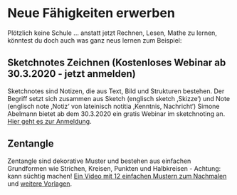 # Neue Fähigkeiten erwerben

Plötzlich keine Schule ... anstatt jetzt Rechnen, Lesen, Mathe zu lernen, könntest du doch auch was ganz neus lernen zum Beispiel:

## Sketchnotes Zeichnen (Kostenloses Webinar ab 30.3.2020 - jetzt anmelden)

Sketchnotes sind Notizen, die aus Text, Bild und Strukturen bestehen. Der Begriff setzt sich zusammen aus Sketch (englisch sketch ‚Skizze‘) und Note (englisch note ‚Notiz‘ von lateinisch notitia ‚Kenntnis, Nachricht‘)
Simone Abelmann bietet ab dem 30.3.2020 ein gratis Webinar im sketchnoting an. [Hier geht es zur Anmeldung](https://webinar.simoneabelmann.com/funny-sketchnotes-webinar34117604).

## Zentangle 

Zentangle sind dekorative Muster und bestehen aus einfachen Grundformen wie Strichen, Kreisen, Punkten und Halbkreisen - Achtung: kann süchtig machen! [Ein Video mit 12 einfachen Mustern zum Nachmalen](https://youtu.be/QsBpNKiB2VE) und [weitere Vorlagen](https://www.musterquelle.de/).


